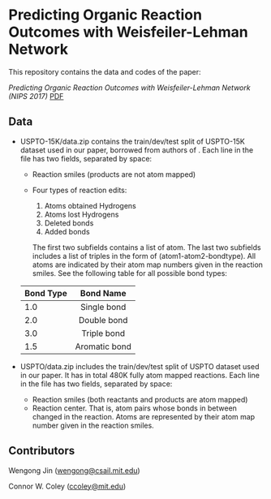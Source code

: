 # Predicting Organic Reaction Outcomes with Weisfeiler-Lehman Network

This repository contains the data and codes of the paper:

*Predicting Organic Reaction Outcomes with Weisfeiler-Lehman Network (NIPS 2017)* [PDF](https://arxiv.org/abs/1709.04555)

## Data
* USPTO-15K/data.zip contains the train/dev/test split of USPTO-15K dataset used in our paper, borrowed from authors of [](http://pubs.acs.org/doi/abs/10.1021/acscentsci.7b00064). Each line in the file has two fields, separated by space:
  * Reaction smiles (products are not atom mapped)
  * Four types of reaction edits: 
    1. Atoms obtained Hydrogens
    2. Atoms lost Hydrogens
    3. Deleted bonds
    4. Added bonds
    
    The first two subfields contains a list of atom. The last two subfields includes a list of triples in the form of (atom1-atom2-bondtype). All atoms are indicated by their atom map numbers given in the reaction smiles. See the following table for all possible bond types:
    
  | Bond Type | Bond Name    |
  | ------    |:------------:|
  | 1.0       | Single bond  |
  | 2.0       | Double bond  |
  | 3.0       | Triple bond  |
  | 1.5       | Aromatic bond|

* USPTO/data.zip includes the train/dev/test split of USPTO dataset used in our paper. It has in total 480K fully atom mapped reactions. Each line in the file has two fields, separated by space:
  * Reaction smiles (both reactants and products are atom mapped)
  * Reaction center. That is, atom pairs whose bonds in between changed in the reaction. Atoms are represented by their atom map number given in the reaction smiles.

## Contributors
Wengong Jin (wengong@csail.mit.edu)

Connor W. Coley (ccoley@mit.edu)
